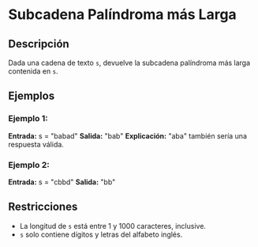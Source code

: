 # Subcadena Palíndroma más Larga

## Descripción

Dada una cadena de texto `s`, devuelve la subcadena palíndroma más larga contenida en `s`.

## Ejemplos

### Ejemplo 1:

**Entrada:** s = "babad"
**Salida:** "bab"
**Explicación:** "aba" también sería una respuesta válida.

### Ejemplo 2:

**Entrada:** s = "cbbd"
**Salida:** "bb"

## Restricciones

- La longitud de `s` está entre 1 y 1000 caracteres, inclusive.
- `s` solo contiene dígitos y letras del alfabeto inglés.